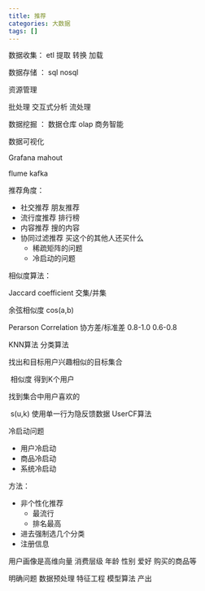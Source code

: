 ```yaml
---
title: 推荐
categories: 大数据
tags: []
---
```


 数据收集：   etl    提取  转换  加载

数据存储  ： sql  nosql

资源管理                                            

批处理  交互式分析  流处理

数据挖掘 ： 数据仓库 olap 商务智能

数据可视化

<!--more-->

Grafana  mahout

flume  kafka



推荐角度：

- 社交推荐   朋友推荐
- 流行度推荐  排行榜
- 内容推荐  搜的内容
- 协同过滤推荐    买这个的其他人还买什么
  - 稀疏矩阵的问题
  - 冷启动的问题



相似度算法：

Jaccard coefficient   交集/并集

余弦相似度      cos(a,b)

Perarson Correlation  协方差/标准差   0.8-1.0 0.6-0.8

KNN算法  分类算法  





找出和目标用户兴趣相似的目标集合

​		 相似度 得到K个用户

找到集合中用户喜欢的

​		s(u,k)     使用单一行为隐反馈数据   UserCF算法



冷启动问题

- 用户冷启动
- 商品冷启动
- 系统冷启动

方法：

- 非个性化推荐
  - 最流行
  - 排名最高
- 进去强制选几个分类
- 注册信息





用户画像是高维向量  消费层级  年龄 性别 爱好 购买的商品等



明确问题 数据预处理 特征工程  模型算法 产出



